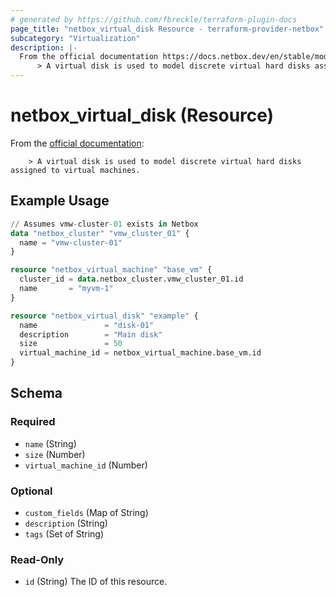 ```yaml
---
# generated by https://github.com/fbreckle/terraform-plugin-docs
page_title: "netbox_virtual_disk Resource - terraform-provider-netbox"
subcategory: "Virtualization"
description: |-
  From the official documentation https://docs.netbox.dev/en/stable/models/virtualization/virtualdisk/:
      > A virtual disk is used to model discrete virtual hard disks assigned to virtual machines.
---
```


# netbox_virtual_disk (Resource)

From the [official documentation](https://docs.netbox.dev/en/stable/models/virtualization/virtualdisk/):

		> A virtual disk is used to model discrete virtual hard disks assigned to virtual machines.

## Example Usage

```terraform
// Assumes vmw-cluster-01 exists in Netbox
data "netbox_cluster" "vmw_cluster_01" {
  name = "vmw-cluster-01"
}

resource "netbox_virtual_machine" "base_vm" {
  cluster_id = data.netbox_cluster.vmw_cluster_01.id
  name       = "myvm-1"
}

resource "netbox_virtual_disk" "example" {
  name               = "disk-01"
  description        = "Main disk"
  size               = 50
  virtual_machine_id = netbox_virtual_machine.base_vm.id
}
```

<!-- schema generated by tfplugindocs -->
## Schema

### Required

- `name` (String)
- `size` (Number)
- `virtual_machine_id` (Number)

### Optional

- `custom_fields` (Map of String)
- `description` (String)
- `tags` (Set of String)

### Read-Only

- `id` (String) The ID of this resource.



